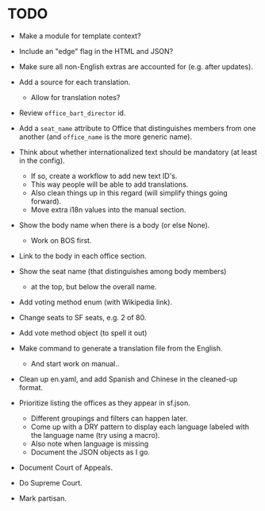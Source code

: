 TODO
====

* Make a module for template context?
* Include an "edge" flag in the HTML and JSON?
* Make sure all non-English extras are accounted for (e.g. after updates).
* Add a source for each translation.
  - Allow for translation notes?
* Review `office_bart_director` id.
* Add a `seat_name` attribute to Office that distinguishes members from
  one another (and `office_name` is the more generic name).
* Think about whether internationalized text should be mandatory
  (at least in the config).
  - If so, create a workflow to add new text ID's.
  - This way people will be able to add translations.
  - Also clean things up in this regard (will simplify things going forward).
  - Move extra i18n values into the manual section.
* Show the body name when there is a body (or else None).
  - Work on BOS first.
* Link to the body in each office section.
* Show the seat name (that distinguishes among body members)
  - at the top, but below the overall name.
* Add voting method enum (with Wikipedia link).
* Change seats to SF seats, e.g. 2 of 80.

* Add vote method object (to spell it out)
* Make command to generate a translation file from the English.
  - And start work on manual..
* Clean up en.yaml, and add Spanish and Chinese in the cleaned-up format.
* Prioritize listing the offices as they appear in sf.json.
  - Different groupings and filters can happen later.
  - Come up with a DRY pattern to display each language labeled
    with the language name (try using a macro).
  - Also note when language is missing
  - Document the JSON objects as I go.
* Document Court of Appeals.
* Do Supreme Court.
* Mark partisan.
